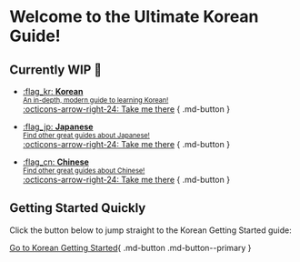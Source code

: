 # Welcome to the Ultimate Korean Guide!
## Currently WIP :construction:
<div class="grid cards" markdown>  

-   [:flag_kr: **Korean**<br>
    <small>An in-depth, modern guide to learning Korean!</small><br>
    :octicons-arrow-right-24: Take me there](korean.md)
    { .md-button }

-   [:flag_jp: **Japanese**<br>
    <small>Find other great guides about Japanese!</small><br>
    :octicons-arrow-right-24: Take me there](japanese.md)
    { .md-button }
    
-   [:flag_cn: **Chinese**<br>
    <small>Find other great guides about Chinese!</small> <br>
    :octicons-arrow-right-24: Take me there](chinese.md)
    { .md-button }

</div>

## Getting Started Quickly

Click the button below to jump straight to the Korean Getting Started guide:

[Go to Korean Getting Started](korean.md){ .md-button .md-button--primary }
